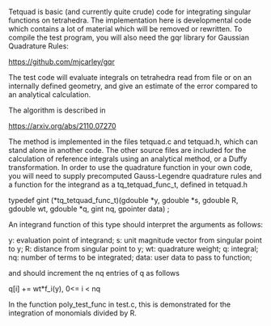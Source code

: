 Tetquad is basic (and currently quite crude) code for integrating
singular functions on tetrahedra. The implementation here is
developmental code which contains a lot of material which will be
removed or rewritten. To compile the test program, you will also need
the gqr library for Gaussian Quadrature Rules:

https://github.com/mjcarley/gqr

The test code will evaluate integrals on tetrahedra read from file or
on an internally defined geometry, and give an estimate of the error
compared to an analytical calculation. 

The algorithm is described in

https://arxiv.org/abs/2110.07270

The method is implemented in the files tetquad.c and tetquad.h, which
can stand alone in another code. The other source files are included
for the calculation of reference integrals using an analytical method,
or a Duffy transformation. In order to use the quadrature function in
your own code, you will need to supply precomputed Gauss-Legendre
quadrature rules and a function for the integrand as a
tq_tetquad_func_t, defined in tetquad.h

typedef gint (*tq_tetquad_func_t)(gdouble *y, gdouble *s,
				  gdouble R, gdouble wt,
				  gdouble *q, gint nq, gpointer data) ;

An integrand function of this type should interpret the arguments as follows:

y:    evaluation point of integrand;
s:    unit magnitude vector from singular point to y;
R:    distance from singular point to y;
wt:   quadrature weight;
q:    integral;
nq:   number of terms to be integrated;
data: user data to pass to function;

and should increment the nq entries of q as follows

q[i] += wt*f_i(y), 0<= i < nq

In the function poly_test_func in test.c, this is demonstrated for the
integration of monomials divided by R.
